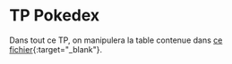 # TP Pokedex

Dans tout ce TP, on manipulera la table contenue dans [ce fichier](../data/pokedex.csv){:target="_blank"}.